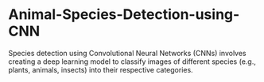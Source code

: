 # Animal-Species-Detection-using-CNN
Species detection using Convolutional Neural Networks (CNNs) involves creating a deep learning model to classify images of different species (e.g., plants, animals, insects) into their respective categories.
